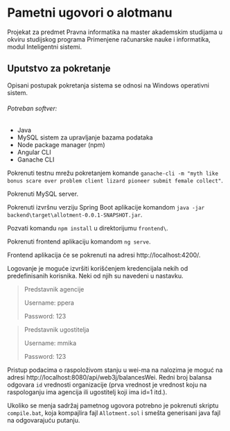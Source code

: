 # Pametni ugovori o alotmanu
Projekat za predmet Pravna informatika na master akademskim studijama u okviru studijskog programa Primenjene računarske nauke i informatika, modul Inteligentni sistemi.

## Uputstvo za pokretanje

Opisani postupak pokretanja sistema se odnosi na Windows operativni sistem.

###### Potreban softver:
- Java
- MySQL sistem za upravljanje bazama podataka
- Node package manager (npm)
- Angular CLI
- Ganache CLI

Pokrenuti testnu mrežu pokretanjem komande `ganache-cli -m "myth like bonus scare over problem client lizard pioneer submit female collect"`.

Pokrenuti MySQL server.

Pokrenuti izvršnu verziju Spring Boot aplikacije komandom `java -jar backend\target\allotment-0.0.1-SNAPSHOT.jar`.

Pozvati komandu `npm install` u direktorijumu `frontend\`.

Pokrenuti frontend aplikaciju komandom `ng serve`.

Frontend aplikacija će se pokrenuti na adresi http://localhost:4200/.


Logovanje je moguće izvršiti korišćenjem kredencijala nekih od predefinisanih korisnika. Neki od njih su navedeni u nastavku.

> Predstavnik agencije
>
> Username: ppera
>
> Password: 123

> Predstavnik ugostitelja
>
> Username: mmika
>
> Password: 123

Pristup podacima o raspoloživom stanju u wei-ma na nalozima je moguć na adresi http://localhost:8080/api/web3j/balancesWei.
Redni broj balansa odgovara `id` vrednosti organizacije (prva vrednost je vrednost koju na raspologanju ima agencija ili ugostitelj koji ima id=1 itd.).

Ukoliko se menja sadržaj pametnog ugovora potrebno je pokrenuti skriptu `compile.bat`, koja kompajlira fajl `Allotment.sol` i smešta generisani java fajl na odgovarajuću putanju.
